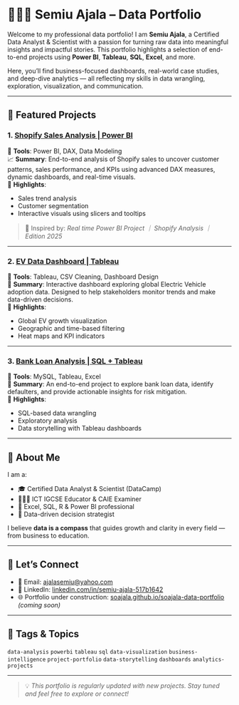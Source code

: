 # 👨🏽‍💻 Semiu Ajala – Data Portfolio

Welcome to my professional data portfolio! I am **Semiu Ajala**, a Certified Data Analyst & Scientist with a passion for turning raw data into meaningful insights and impactful stories. This portfolio highlights a selection of end-to-end projects using **Power BI**, **Tableau**, **SQL**, **Excel**, and more.

Here, you’ll find business-focused dashboards, real-world case studies, and deep-dive analytics — all reflecting my skills in data wrangling, exploration, visualization, and communication.

---

## 🚀 Featured Projects

### 1. [Shopify Sales Analysis | Power BI](https://github.com/soajala/shopify-sales-analysis-powerbi)
📌 **Tools**: Power BI, DAX, Data Modeling  
📈 **Summary**: End-to-end analysis of Shopify sales to uncover customer patterns, sales performance, and KPIs using advanced DAX measures, dynamic dashboards, and real-time visuals.  
🎯 **Highlights**:
- Sales trend analysis
- Customer segmentation
- Interactive visuals using slicers and tooltips

> 🎥 Inspired by: *Real time Power BI Project ｜ Shopify Analysis ｜ Edition 2025*

---

### 2. [EV Data Dashboard | Tableau](https://github.com/soajala/ev-data-dashboard-tableau)
📌 **Tools**: Tableau, CSV Cleaning, Dashboard Design  
🔋 **Summary**: Interactive dashboard exploring global Electric Vehicle adoption data. Designed to help stakeholders monitor trends and make data-driven decisions.  
🎯 **Highlights**:
- Global EV growth visualization
- Geographic and time-based filtering
- Heat maps and KPI indicators

---

### 3. [Bank Loan Analysis | SQL + Tableau](https://github.com/soajala/bank-loan-analysis-tableau-sql)
📌 **Tools**: MySQL, Tableau, Excel  
🏦 **Summary**: An end-to-end project to explore bank loan data, identify defaulters, and provide actionable insights for risk mitigation.  
🎯 **Highlights**:
- SQL-based data wrangling
- Exploratory analysis
- Data storytelling with Tableau dashboards

---

## 🧠 About Me

I am a:
- 🎓 Certified Data Analyst & Scientist (DataCamp)
- 👨🏽‍🏫 ICT IGCSE Educator & CAIE Examiner
- 💼 Excel, SQL, R & Power BI professional
- 🧭 Data-driven decision strategist

I believe **data is a compass** that guides growth and clarity in every field — from business to education.

---

## 🔗 Let’s Connect

- 📧 Email: [ajalasemiu@yahoo.com](mailto:ajalasemiu@yahoo.com)  
- 💼 LinkedIn: [linkedin.com/in/semiu-ajala-517b1642](https://www.linkedin.com/in/semiu-ajala-517b1642)  
- 🌐 Portfolio under construction: [soajala.github.io/soajala-data-portfolio](https://soajala.github.io/soajala-data-portfolio) *(coming soon)*

---

## 📌 Tags & Topics

`data-analysis` `powerbi` `tableau` `sql` `data-visualization` `business-intelligence` `project-portfolio` `data-storytelling` `dashboards` `analytics-projects`

---

> 💡 *This portfolio is regularly updated with new projects. Stay tuned and feel free to explore or connect!*

